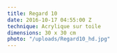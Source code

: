 ```yaml
---
title: Regard 10
date: 2016-10-17 04:55:00 Z
technique: Acrylique sur toile
dimensions: 30 x 30 cm
photo: "/uploads/Regard10_hd.jpg"
---
```


